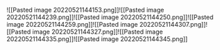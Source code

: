 ![[Pasted image 20220521144153.png]]![[Pasted image 20220521144239.png]]![[Pasted image 20220521144250.png]]![[Pasted image 20220521144259.png]]![[Pasted image 20220521144307.png]]![[Pasted image 20220521144327.png]]![[Pasted image 20220521144335.png]]![[Pasted image 20220521144345.png]]